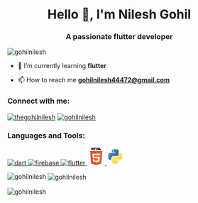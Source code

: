 <h1 align="center">Hello 👋, I'm Nilesh Gohil</h1>
<h3 align="center">A passionate flutter developer</h3>

<p align="left"> <img src="https://komarev.com/ghpvc/?username=gohilnilesh&label=Profile%20views&color=0e75b6&style=flat" alt="gohilnilesh" /> </p>

- 🌱 I’m currently learning **flutter**

- 📫 How to reach me **gohilnilesh44472@gmail.com**

<h3 align="left">Connect with me:</h3>
<p align="left">
<a href="https://twitter.com/thegohilnilesh" target="blank"><img align="center" src="https://raw.githubusercontent.com/rahuldkjain/github-profile-readme-generator/master/src/images/icons/Social/twitter.svg" alt="thegohilnilesh" height="30" width="40" /></a>
<a href="https://linkedin.com/in/gohilnilesh" target="blank"><img align="center" src="https://raw.githubusercontent.com/rahuldkjain/github-profile-readme-generator/master/src/images/icons/Social/linked-in-alt.svg" alt="gohilnilesh" height="30" width="40" /></a>
</p>

<h3 align="left">Languages and Tools:</h3>
<p align="left"> <a href="https://dart.dev" target="_blank" rel="noreferrer"> <img src="https://www.vectorlogo.zone/logos/dartlang/dartlang-icon.svg" alt="dart" width="40" height="40"/> </a> <a href="https://firebase.google.com/" target="_blank" rel="noreferrer"> <img src="https://www.vectorlogo.zone/logos/firebase/firebase-icon.svg" alt="firebase" width="40" height="40"/> </a> <a href="https://flutter.dev" target="_blank" rel="noreferrer"> <img src="https://www.vectorlogo.zone/logos/flutterio/flutterio-icon.svg" alt="flutter" width="40" height="40"/> </a> <a href="https://www.w3.org/html/" target="_blank" rel="noreferrer"> <img src="https://raw.githubusercontent.com/devicons/devicon/master/icons/html5/html5-original-wordmark.svg" alt="html5" width="40" height="40"/> </a> <a href="https://www.python.org" target="_blank" rel="noreferrer"> <img src="https://raw.githubusercontent.com/devicons/devicon/master/icons/python/python-original.svg" alt="python" width="40" height="40"/> </a> </p>

<p><img align="left" src="https://github-readme-stats.vercel.app/api/top-langs?username=gohilnilesh&show_icons=true&locale=en&layout=compact" alt="gohilnilesh" /></p>

<p>&nbsp;<img align="center" src="https://github-readme-stats.vercel.app/api?username=gohilnilesh&show_icons=true&locale=en" alt="gohilnilesh" /></p>

<p><img align="center" src="https://github-readme-streak-stats.herokuapp.com/?user=gohilnilesh&" alt="gohilnilesh" /></p>
